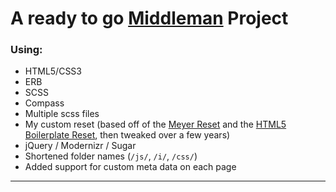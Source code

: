# A ready to go [Middleman](http://middlemanapp.com/) Project

### Using:

- HTML5/CSS3
- ERB
- SCSS
 - Compass
 - Multiple scss files
- My custom reset (based off of the [Meyer Reset](http://meyerweb.com/eric/thoughts/2007/05/01/reset-reloaded/) and the [HTML5 Boilerplate Reset](http://html5boilerplate.com/docs/The-style/), then tweaked over a few years)
- jQuery / Modernizr / Sugar
- Shortened folder names (`/js/`, `/i/`, `/css/`)
- Added support for custom meta data on each page

- - -

